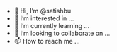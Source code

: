 - 👋 Hi, I’m @satishbu
- 👀 I’m interested in ...
- 🌱 I’m currently learning ...
- 💞️ I’m looking to collaborate on ...
- 📫 How to reach me ...

<!---
satishbu/satishbu is a ✨ special ✨ repository because its `README.md` (this file) appears on your GitHub profile.
You can click the Preview link to take a look at your changes.
--->
